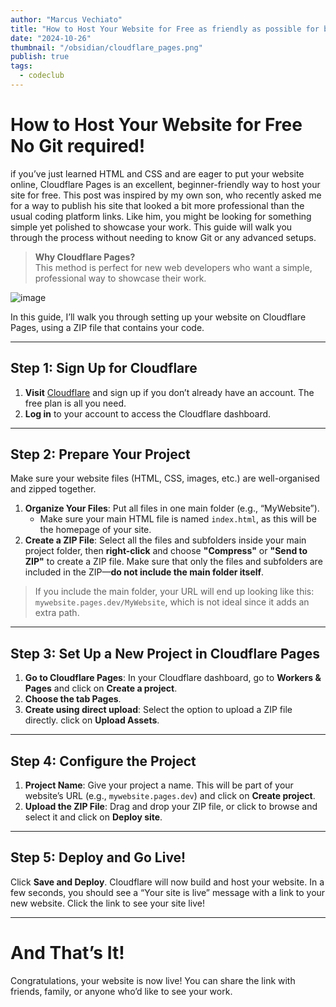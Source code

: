```yaml
---
author: "Marcus Vechiato"
title: "How to Host Your Website for Free as friendly as possible for beginners"
date: "2024-10-26"
thumbnail: "/obsidian/cloudflare_pages.png"
publish: true
tags:
  - codeclub
---
```

# **How to Host Your Website for Free No Git required!**

if you’ve just learned HTML and CSS and are eager to put your website online, Cloudflare Pages is an excellent, beginner-friendly way to host your site for free. This post was inspired by my own son, who recently asked me for a way to publish his site that looked a bit more professional than the usual coding platform links. Like him, you might be looking for something simple yet polished to showcase your work. This guide will walk you through the process without needing to know Git or any advanced setups.

> **Why Cloudflare Pages?**  
> This method is perfect for new web developers who want a simple, professional way to showcase their work.

![image](/obsidian/cloudflare_pages.png)

In this guide, I’ll walk you through setting up your website on Cloudflare Pages, using a ZIP file that contains your code.

---

## **Step 1: Sign Up for Cloudflare**

1. **Visit** [Cloudflare](https://www.cloudflare.com/) and sign up if you don’t already have an account. The free plan is all you need.
2. **Log in** to your account to access the Cloudflare dashboard.

---

## **Step 2: Prepare Your Project**

Make sure your website files (HTML, CSS, images, etc.) are well-organised and zipped together.

1. **Organize Your Files**: Put all files in one main folder (e.g., “MyWebsite”).
    - Make sure your main HTML file is named `index.html`, as this will be the homepage of your site.
2. **Create a ZIP File**: Select all the files and subfolders inside your main project folder, then **right-click** and choose **"Compress"** or **"Send to ZIP"** to create a ZIP file. Make sure that only the files and subfolders are included in the ZIP—**do not include the main folder itself**.

> If you include the main folder, your URL will end up looking like this: `mywebsite.pages.dev/MyWebsite`, which is not ideal since it adds an extra path.

---

## **Step 3: Set Up a New Project in Cloudflare Pages**

1. **Go to Cloudflare Pages**: In your Cloudflare dashboard, go to **Workers & Pages** and click on **Create a project**.
2. **Choose the tab Pages**.
3. **Create using direct upload**: Select the option to upload a ZIP file directly. click on **Upload Assets**.

---

## **Step 4: Configure the Project**

1. **Project Name**: Give your project a name. This will be part of your website’s URL (e.g., `mywebsite.pages.dev`) and click on **Create project**.
2. **Upload the ZIP File**: Drag and drop your ZIP file, or click to browse and select it and click on **Deploy site**.

---

## **Step 5: Deploy and Go Live!**

Click **Save and Deploy**. Cloudflare will now build and host your website. In a few seconds, you should see a “Your site is live” message with a link to your new website. Click the link to see your site live!

---

# **And That’s It!**

Congratulations, your website is now live! You can share the link with friends, family, or anyone who’d like to see your work.